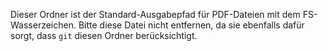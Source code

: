 Dieser Ordner ist der Standard-Ausgabepfad für PDF-Dateien mit dem FS-Wasserzeichen.
Bitte diese Datei nicht entfernen, da sie ebenfalls dafür sorgt, dass `git` diesen
Ordner berücksichtigt.
